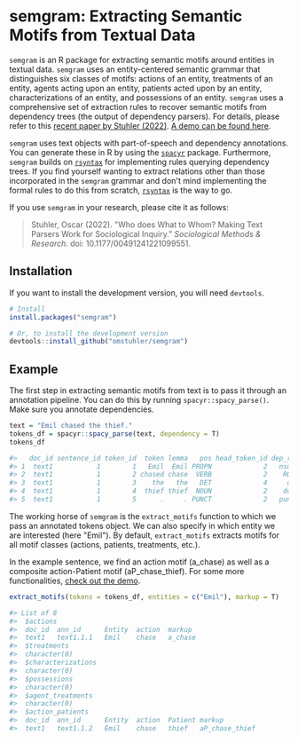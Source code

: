 # semgram: Extracting Semantic Motifs from Textual Data

`semgram` is an R package for extracting semantic motifs around entities in textual data. `semgram` uses an entity-centered semantic grammar that distinguishes six classes of motifs: actions of an entity, treatments of an entity, agents acting upon an entity, patients acted upon by an entity, characterizations of an entity, and possessions of an entity. `semgram` uses a comprehensive set of extraction rules to recover semantic motifs from dependency trees (the output of dependency parsers). For details, please refer to this [recent paper by Stuhler (2022)](https://journals.sagepub.com/doi/full/10.1177/00491241221099551). [A demo can be found here](https://htmlpreview.github.io/?https://github.com/omstuhler/semgram/blob/master/vignettes/demo.html).

`semgram` uses text objects with part-of-speech and dependency annotations. You can generate these in R by using the [`spacyr`](https://CRAN.R-project.org/package=spacyr) package. Furthermore, `semgram` builds on [`rsyntax`](https://CRAN.R-project.org/package=rsyntax) for implementing rules querying dependency trees. If you find yourself wanting to extract relations other than those incorporated in the `semgram` grammar and don't mind implementing the formal rules to do this from scratch, [`rsyntax`](https://github.com/vanatteveldt/rsyntax) is the way to go.

If you use `semgram` in your research, please cite it as follows:

> Stuhler, Oscar (2022). "Who does What to Whom? Making Text Parsers Work for Sociological Inquiry." *Sociological Methods & Research*. doi: 10.1177/00491241221099551.

## Installation

If you want to install the development version, you will need `devtools`.

```R
# Install
install.packages("semgram")

# Or, to install the development version
devtools::install_github("omstuhler/semgram")
```

## Example

The first step in extracting semantic motifs from text is to pass it through an annotation pipeline. You can do this by running `spacyr::spacy_parse()`. Make sure you annotate dependencies.

```R
text = "Emil chased the thief."
tokens_df = spacyr::spacy_parse(text, dependency = T)
tokens_df

#>   doc_id sentence_id token_id  token lemma   pos head_token_id dep_rel
#> 1  text1           1        1   Emil  Emil PROPN             2   nsubj
#> 2  text1           1        2 chased chase  VERB             2    ROOT
#> 3  text1           1        3    the   the   DET             4     det
#> 4  text1           1        4  thief thief  NOUN             2    dobj
#> 5  text1           1        5      .     . PUNCT             2   punct
```

The working horse of `semgram` is the `extract_motifs` function to which we pass an annotated tokens object. We can also specify in which entity we are interested (here "Emil"). By default, `extract_motifs` extracts motifs for all motif classes (actions, patients, treatments, etc.).

In the example sentence, we find an action motif (a_chase) as well as a composite action-Patient motif (aP_chase_thief). For some more functionalities, [check out the demo](https://htmlpreview.github.io/?https://github.com/omstuhler/semgram/blob/master/vignettes/demo.html).

```R
extract_motifs(tokens = tokens_df, entities = c("Emil"), markup = T)

#> List of 8
#>  $actions   			
#>	doc_id	ann_id		Entity	action  markup
#>	text1	text1.1.1  	Emil  	chase   a_chase
#>  $treatments
#>	character(0)
#>  $characterizations
#>	character(0)
#>  $possessions
#>	character(0)
#>  $agent_treatments
#>	character(0)
#>  $action_patients	
#>	doc_id	ann_id		Entity	action 	Patient markup
#>	text1 	text1.1.2	Emil  	chase   thief   aP_chase_thief
```

